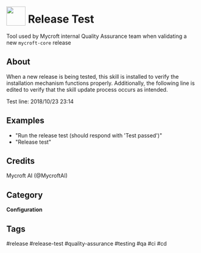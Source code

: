 # <img src='https://rawgithub.com/FortAwesome/Font-Awesome/master/advanced-options/raw-svg/solid/check-double.svg' card_color='#22a7f0' width='50' height='50' style='vertical-align:bottom'/> Release Test
Tool used by Mycroft  internal Quality Assurance team when validating a new `mycroft-core` release

## About 
When a new release is being tested, this skill is installed to verify the
installation mechanism functions properly.  Additionally, the following line
is edited to verify that the skill update process occurs as intended.

Test line:  2018/10/23 23:14

## Examples 
* "Run the release test (should respond with 'Test passed')"
* "Release test"

## Credits 
Mycroft AI (@MycroftAI)

## Category
**Configuration**

## Tags
#release
#release-test
#quality-assurance
#testing
#qa
#ci
#cd
